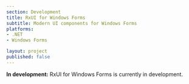 ```yaml
---
section: Development
title: RxUI for Windows Forms
subtitle: Modern UI components for Windows Forms
platforms:
- .NET
- Windows Forms

layout: project
published: false
---
```


<div class="note note-yellow"><b>In development:</b> RxUI for Windows Forms is currently in development.</div>
